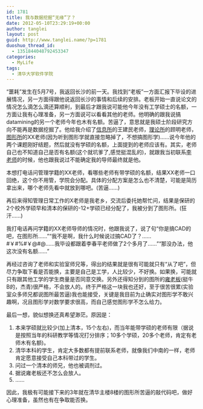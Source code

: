 ```yaml
---
id: 1781
title: 我与数据挖掘“无缘”了？
date: 2012-05-10T23:29:19+00:00
author: tanglei
layout: post
guid: http://www.tanglei.name/?p=1781
duoshuo_thread_id:
  - 1351844048792453347
categories:
  - MyLife
tags:
  - 清华大学软件学院
---
```

“噩耗”发生在5月7号，我返回长沙的前一天。我找到“老板”一方面汇报下毕设的进展情况，另一方面得跟他说返回长沙的事情和后续的安排。老板开始一直说论文的情况怎么滴怎么滴还算顺利，到最后才跟我说可能他今年没有工学硕士的名额，一方面让我有心理准备，另一方面说可以看看其他的老师。他明确的跟我说搞datamining的另一个老师今年也木有名额。苦逼了，意思就是我硕士阶段研究方向不能再是数据挖掘了。他给我介绍了<a href="http://www.tsinghua.edu.cn/publish/soft/3660/2010/20101225222854599334052/20101225222854599334052_.html" target="_blank">信息所</a>的王建民老师，<a href="http://www.tsinghua.edu.cn/publish/soft/3660/2010/20101224154045478799194/20101224154045478799194_.html" target="_blank">理论所</a>的顾明老师，<a href="http://www.tsinghua.edu.cn/publish/soft/3660/2010/20101215100804224411616/20101215100804224411616_.html" target="_blank">图形所</a>的XX老师(因为听到图形学就直接忽略掉了，不想搞图形学)……说今年他的两个课题刚好结题，然后就没有学硕的名额，上面提到的老师应该有。其实，老师自己也不知道自己是否有名额(这个就坑爹了,感觉挺混乱的)，就跟我当初联系<a href="http://www.tsinghua.edu.cn/publish/soft/3641/2010/20101214145715050281583/20101214145715050281583_.html" target="_blank">李老师</a>的时候，他也跟我说过不能确定我的导师最终就是他。

本想打电话问管理学籍的XX老师，看哪些老师有带学硕的名额，结果XX老师一口回绝，这个你不用管，学院会分配。具体的分配方案是怎么也不清楚，可能是简历拿出来，哪个老师先看中就放到哪吧。(苦逼……)

再后来得知管理日常工作的X老师是我老乡，交流后委托她帮忙问，结果是保研的2个校外学硕早和清本的保研的-12+学硕已经分配了，我被分到了图形所。(狂汗……)

我打电话再问学籍的XX老师导师的情况时，他跟我说了，说了句“你是搞CAD的吧，在图形所……”“我不是啊，我什么时候说过搞CAD了？……#￥#%#￥@#@……我毕设都跟着李春平老师做了2个多月了……”“那没办法，他这次没有名额……”

再经过咨询了老师和实验室师兄等，得出的结果就是很有可能就只有“从了吧”，但尽力争取下看是否能换，主要是自己是工学，人比较少，不好换。如果换，可能就只有跟其他工学的学生商量是否同意交换。另外还得知分到的图所的<a href="http://www.tsinghua.edu.cn/publish/soft/3641/2010/20101214083753061940585/20101214083753061940585_.html" target="_blank">雍老板</a>(挺牛B的，杰青)很严格，不会放人的。终于严格这一块我也还好，至于很苦很累(实验室众多师兄都说图所最苦逼)我也能接受，关键是我目前为止确实对图形学不敢兴趣啊，况且图形学对数学要求很高，而自己感觉图形学不怎么给力。

最后一想，貌似想换还真希望渺茫。原因是：

  1. 本来学硕就比较少(加上清本，15个左右)，而当年能带学硕的老师有限（据说是按照当年的科研教学等情况打分排序；10多个学硕，20多个老师，肯定有老师木有名额)。
  2. 清华本科的学生，肯定大多数都有提前联系老师，就像我们中南的一样，老师肯定愿意接受自己本科带过的学生。
  3. 问过一个清本的师兄，他也被调剂过。
  4. 据说雍老板还不怎么会放人。
  5. ……

因此，我极有可能接下来的3年就在清华主楼8楼的图形所苦逼的敲代码吧，做好心理准备，虽然也有在争取能否换。
